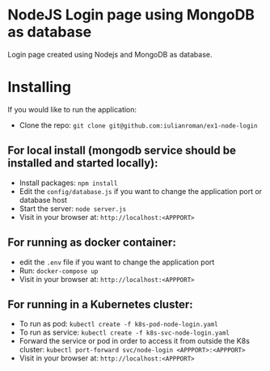 # NodeJS Login page using MongoDB as database 

Login page created using Nodejs and MongoDB as database.

# Installing

If you would like to run the application:

- Clone the repo: `git clone git@github.com:iulianroman/ex1-node-login`

## For local install (mongodb service should be installed and started locally):
- Install packages: `npm install`
- Edit the  `config/database.js` if you want to change the application port or database host
- Start the server: `node server.js`
- Visit in your browser at: `http://localhost:<APPPORT>`

## For running as docker container:
- edit the `.env` file if you want to change the application port
- Run: `docker-compose up`
- Visit in your browser at: `http://localhost:<APPPORT>` 

## For running in a Kubernetes cluster:
- To run as pod: `kubectl create -f k8s-pod-node-login.yaml`
- To run as service: `kubectl create -f k8s-svc-node-login.yaml`
- Forward the service or pod in order to access it from outside the K8s cluster: `kubectl port-forward svc/node-login <APPPORT>:<APPPORT>`
- Visit in your browser at: `http://localhost:<APPPORT>`



